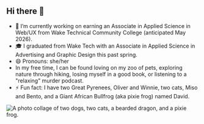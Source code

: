 ## Hi there 👋
- 🔭 I’m currently working on earning an Associate in Applied Science in Web/UX from Wake Technical Community College (anticipated May 2026).
- 🎓 I graduated from Wake Tech with an Associate in Applied Science in Advertising and Graphic Design this past spring.
- 😄 Pronouns: she/her
- In my free time, I can be found loving on my zoo of pets, exploring nature through hiking, losing myself in a good book, or listening to a "relaxing" murder podcast.
- ⚡ Fun fact: I have two Great Pyrenees, Oliver and Winnie, two cats, Miso and Bento, and a Giant African Bullfrog (aka pixie frog) named David.

![A photo collage of two dogs, two cats, a bearded dragon, and a pixie frog.](https://katekelly.info/wp-content/uploads/2025/05/Kelly-Pets.png)
